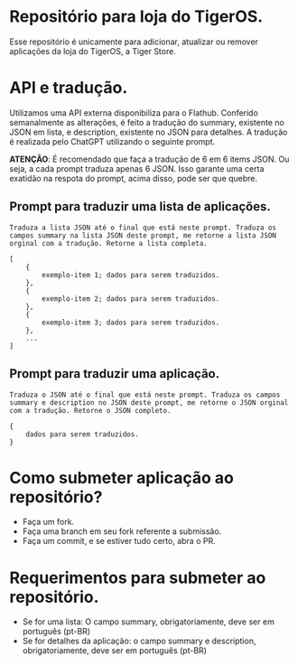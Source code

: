 # Repositório para loja do TigerOS.
Esse repositório é unicamente para adicionar, atualizar ou remover aplicações da loja do TigerOS, a Tiger Store.

# API e tradução.

Utilizamos uma API externa disponibiliza para o Flathub. Conferido semanalmente as alterações, é feito a tradução do summary, existente no JSON em lista, e description, existente no JSON para detalhes. A tradução é realizada pelo ChatGPT utilizando o seguinte prompt. 

**ATENÇÃO**: É recomendado que faça a tradução de 6 em 6 items JSON. Ou seja, a cada prompt traduza apenas 6 JSON. Isso garante uma certa exatidão na respota do prompt, acima disso, pode ser que quebre. 

## Prompt para traduzir uma lista de aplicações.
```
Traduza a lista JSON até o final que está neste prompt. Traduza os campos summary na lista JSON deste prompt, me retorne a lista JSON orginal com a tradução. Retorne a lista completa. 

[
    {
        exemplo-item 1; dados para serem traduzidos.
    },
    {
        exemplo-item 2; dados para serem traduzidos.
    },
    {
        exemplo-item 3; dados para serem traduzidos.
    },
    ...
]
```

## Prompt para traduzir uma aplicação.
```
Traduza o JSON até o final que está neste prompt. Traduza os campos summary e description no JSON deste prompt, me retorne o JSON orginal com a tradução. Retorne o JSON completo. 

{
    dados para serem traduzidos.
}
```

# Como submeter aplicação ao repositório?

- Faça um fork.
- Faça uma branch em seu fork referente a submissão.
- Faça um commit, e se estiver tudo certo, abra o PR.

# Requerimentos para submeter ao repositório.

- Se for uma lista: O campo summary, obrigatoriamente, deve ser em português (pt-BR)
- Se for detalhes da aplicação: o campo summary e description, obrigatoriamente, deve ser em português (pt-BR)